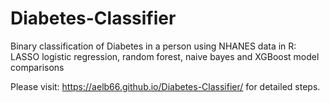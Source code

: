 # Diabetes-Classifier
Binary classification of Diabetes in a person using NHANES data in R: LASSO logistic regression, random forest, naive bayes and XGBoost model comparisons

Please visit: https://aelb66.github.io/Diabetes-Classifier/ for detailed steps. 


